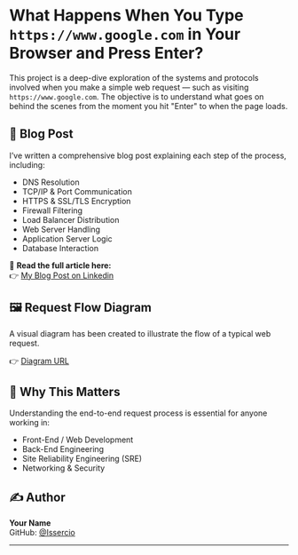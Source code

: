 # What Happens When You Type `https://www.google.com` in Your Browser and Press Enter?

This project is a deep-dive exploration of the systems and protocols involved when you make a simple web request — such as visiting `https://www.google.com`. The objective is to understand what goes on behind the scenes from the moment you hit "Enter" to when the page loads.

## 📌 Blog Post

I’ve written a comprehensive blog post explaining each step of the process, including:

- DNS Resolution
- TCP/IP & Port Communication
- HTTPS & SSL/TLS Encryption
- Firewall Filtering
- Load Balancer Distribution
- Web Server Handling
- Application Server Logic
- Database Interaction

📖 **Read the full article here:**  
👉 [My Blog Post on Linkedin](https://www.linkedin.com/pulse/what-happens-when-you-type-httpswwwgooglecom-press-enter-jaille-kj9if/)


## 🖼️ Request Flow Diagram

A visual diagram has been created to illustrate the flow of a typical web request.
  
👉 [Diagram URL](https://www.mermaidchart.com/app/projects/36c2d757-7740-4bcc-9890-3000a794a9ab/diagrams/1a06d2c7-954b-437d-954c-c0bd83c7c244)

## 🧠 Why This Matters

Understanding the end-to-end request process is essential for anyone working in:

- Front-End / Web Development
- Back-End Engineering
- Site Reliability Engineering (SRE)
- Networking & Security

## ✍️ Author

**Your Name**  
GitHub: [@Issercio](https://github.com/Issercio)  

---

